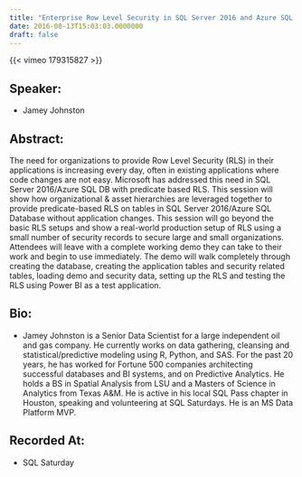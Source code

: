 ```yaml
---
title: "Enterprise Row Level Security in SQL Server 2016 and Azure SQL DB"
date: 2016-08-13T15:03:03.0000000
draft: false
---
```


{{< vimeo 179315827 >}}

## Speaker:

 - Jamey Johnston

## Abstract:

<p>The need for organizations to provide Row Level Security (RLS) in their applications is increasing every day, often in existing applications where code changes are not easy. Microsoft has addressed this need in SQL Server 2016/Azure SQL DB with predicate based RLS. This session will show how organizational & asset hierarchies are leveraged together to provide predicate-based RLS on tables in SQL Server 2016/Azure SQL Database without application changes. This session will go beyond the basic RLS setups and show a real-world production setup of RLS using a small number of security records to secure large and small organizations. Attendees will leave with a complete working demo they can take to their work and begin to use immediately. The demo will walk completely through creating the database, creating the application tables and security related tables, loading demo and security data, setting up the RLS and testing the RLS using Power BI as a test application.</p>

## Bio:

 - <p>Jamey Johnston is a Senior Data Scientist for a large independent oil and gas company. He currently works on data gathering, cleansing and statistical/predictive modeling using R, Python, and SAS. For the past 20 years, he has worked for Fortune 500 companies architecting successful databases and BI systems, and on Predictive Analytics. He holds a BS in Spatial Analysis from LSU and a Masters of Science in Analytics from Texas A&M. He is active in his local SQL Pass chapter in Houston, speaking and volunteering at SQL Saturdays. He is an MS Data Platform MVP.
</p>

## Recorded At:

 - SQL Saturday

